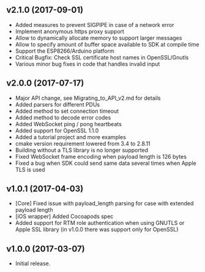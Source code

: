 v2.1.0 (2017-09-01)
-------------------

* Added measures to prevent SIGPIPE in case of a network error
* Implement anonymous https proxy support
* Allow to dynamically allocate memory to support larger messages
* Allow to specify amount of buffer space available to SDK at compile time
* Support the ESP8266/Arduino platform
* Critical Bugfix: Check SSL certificate host names in OpenSSL/Gnutls
* Various minor bug fixes in code that handles invalid input

v2.0.0 (2017-07-17)
-------------------

* Major API change, see Migrating_to_API_v2.md for details
* Added parsers for different PDUs
* Added method to set connection timeout
* Added method to decode error codes
* Added WebSocket ping / pong heartbeats
* Added support for OpenSSL 1.1.0
* Added a tutorial project and more examples
* cmake version requirement lowered from 3.4 to 2.8.11
* Building without a TLS library is no longer supported
* Fixed WebSocket frame encoding when payload length is 126 bytes
* Fixed a bug when SDK could send same data several times when Apple TLS is used

v1.0.1 (2017-04-03)
-------------------

* [Core] Fixed issue with payload_length parsing for case with
  extended payload length
* [iOS wrapper] Added Cocoapods spec
* Added support for RTM role authentication when using GNUTLS or Apple SSL
  library (in v1.0.0 there was support only for OpenSSL)

v1.0.0 (2017-03-07)
-------------------

* Initial release.
